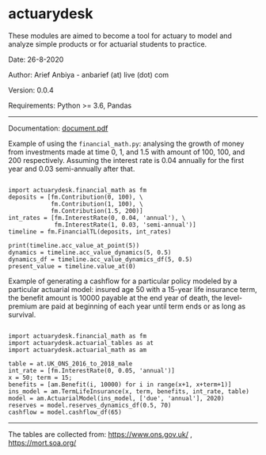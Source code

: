 # actuarydesk

These modules are aimed to become a tool for actuary to model and analyze simple products or for actuarial students to practice. 

Date: 26-8-2020

Author: Arief Anbiya - anbarief (at) live (dot) com

Version: 0.0.4

Requirements: Python >= 3.6, Pandas

---

Documentation: [document.pdf](https://github.com/anbarief/actuarydesk/raw/master/document.pdf)

Example of using the `financial_math.py`: analysing the growth of money from investments made at time 0, 1, and 1.5 with amount of 100, 100, and 200 respectively.
Assuming the interest rate is 0.04 annually for the first year and 0.03 semi-annually after that.

```

import actuarydesk.financial_math as fm
deposits = [fm.Contribution(0, 100), \
            fm.Contribution(1, 100), \
            fm.Contribution(1.5, 200)]
int_rates = [fm.InterestRate(0, 0.04, 'annual'), \
             fm.InterestRate(1, 0.03, 'semi-annual')]
timeline = fm.FinancialTL(deposits, int_rates)

print(timeline.acc_value_at_point(5))
dynamics = timeline.acc_value_dynamics(5, 0.5)
dynamics_df = timeline.acc_value_dynamics_df(5, 0.5)
present_value = timeline.value_at(0)

```

Example of generating a cashflow for a particular policy modeled by a particular actuarial model: insured age 50 with a 15-year life insurance term, the benefit amount is 10000 
payable at the end year of death, the level-premium are paid at beginning of each year until term ends or as long as survival.

```

import actuarydesk.financial_math as fm
import actuarydesk.actuarial_tables as at
import actuarydesk.actuarial_math as am

table = at.UK_ONS_2016_to_2018_male
int_rate = [fm.InterestRate(0, 0.05, 'annual')]
x = 50; term = 15;
benefits = [am.Benefit(i, 10000) for i in range(x+1, x+term+1)]
ins_model = am.TermLifeInsurance(x, term, benefits, int_rate, table)
model = am.ActuarialModel(ins_model, ['due', 'annual'], 2020)
reserves = model.reserves_dynamics_df(0.5, 70)
cashflow = model.cashflow_df(65)

```
---

The tables are collected from: https://www.ons.gov.uk/ , https://mort.soa.org/

